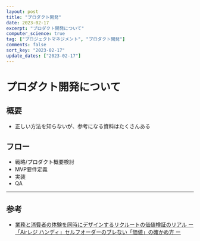```yaml
---
layout: post
title: "プロダクト開発"
date: 2023-02-17
excerpt: "プロダクト開発について"
computer_science: true
tag: ["プロジェクトマネジメント", "プロダクト開発"]
comments: false
sort_key: "2023-02-17"
update_dates: ["2023-02-17"]
---
```


# プロダクト開発について

## 概要
 - 正しい方法を知らないが、参考になる資料はたくさんある

## フロー
 - 戦略/プロダクト概要検討
 - MVP要件定義
 - 実装
 - QA

---

## 参考
 - [業務と消費者の体験を同時にデザインするリクルートの価値検証のリアル ー 「Airレジ ハンディ」セルフオーダーのブレない「価値」の確かめ方 ー](https://www.slideshare.net/RecruitLifestyle/air-239172001)
